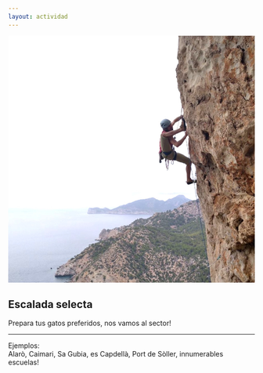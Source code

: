 ```yaml
---
layout: actividad
---
```


![Disfrutando de deportiva 5 estrellas ✨](./assets/img/selecta.jpg)

## Escalada selecta



Prepara tus gatos preferidos, nos vamos al sector!

* * *
Ejemplos:<br>
Alarò, Caimari, Sa Gubia, es Capdellà, Port de Sòller, innumerables escuelas!
